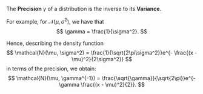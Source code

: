 The __Precision__ $\gamma$ of a distribution is the inverse to its __Variance__.

For example, for $\mathcal{N}(\mu, \sigma^2)$, we have that
$$
\gamma = \frac{1}{\sigma^2}.
$$

Hence, describing the density function
$$
\mathcal{N}(\mu, \sigma^2) = \frac{1}{\sqrt{2\pi\sigma^2}}e^{- \frac{(x - \mu)^2}{2\sigma^2}}
$$
in terms of the precision, we obtain:
$$
\mathcal{N}(\mu, \gamma^{-1}) = \frac{\sqrt{\gamma}}{\sqrt{2\pi}}e^{- \gamma \frac{(x - \mu)^2}{2}}.
$$
